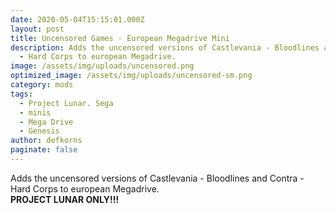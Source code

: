 ```yaml
---
date: 2020-05-04T15:15:01.000Z
layout: post
title: Uncensored Games - European Megadrive Mini
description: Adds the uncensored versions of Castlevania - Bloodlines and Contra
  - Hard Corps to european Megadrive.
image: /assets/img/uploads/uncensored.png
optimized_image: /assets/img/uploads/uncensored-sm.png
category: mods
tags:
  - Project Lunar. Sega
  - minis
  - Mega Drive
  - Genesis
author: defkorns
paginate: false
---
```

Adds the uncensored versions of Castlevania - Bloodlines and Contra - Hard Corps to european Megadrive.\
**PROJECT LUNAR ONLY!!!**
